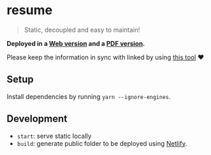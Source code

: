 # resume

> Static, decoupled and easy to maintain!

**Deployed in a [Web version](https://resume.emasuriano.com) and a [PDF version](https://resume.emasuriano.com/index.pdf).**

Please keep the information in sync with linked by using [this tool](https://jmperezperez.com/linkedin-to-json-resume/) ❤️

## Setup

Install dependencies by running `yarn --ignore-engines`.

## Development

- `start`: serve static locally
- `build`: generate public folder to be deployed using [Netlify](http://netflify.com/).
